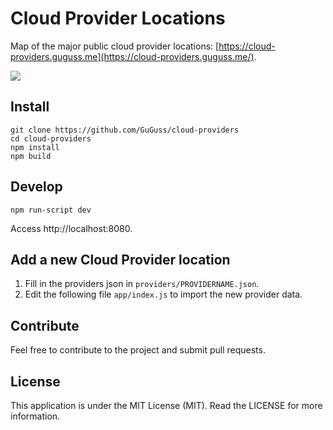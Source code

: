 # Cloud Provider Locations

Map of the major public cloud provider locations: [https://cloud-providers.guguss.me](https://cloud-providers.guguss.me/).

![](https://where.jumpintothe.cloud/assets/images/map.png)

## Install

```
git clone https://github.com/GuGuss/cloud-providers
cd cloud-providers
npm install
npm build
```

## Develop

```
npm run-script dev
```

Access http://localhost:8080.

## Add a new Cloud Provider location

1. Fill in the providers json in `providers/PROVIDERNAME.json`.
2. Edit the following file `app/index.js` to import the new provider data.

## Contribute

Feel free to contribute to the project and submit pull requests.

## License

This application is under the MIT License (MIT). Read the LICENSE for more information.
